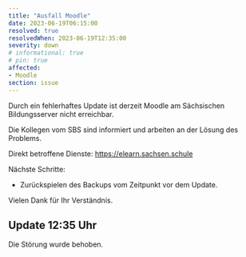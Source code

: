 ```yaml
---
title: "Ausfall Moodle"
date: 2023-06-19T06:15:00
resolved: true
resolvedWhen: 2023-06-19T12:35:00
severity: down
# informational: true
# pin: true 
affected:
- Moodle
section: issue
---
```


Durch ein fehlerhaftes Update ist derzeit Moodle am Sächsischen Bildungsserver nicht erreichbar.

Die Kollegen vom SBS sind informiert und arbeiten an der Lösung des Problems.

Direkt betroffene Dienste:
https://elearn.sachsen.schule

Nächste Schritte:

- Zurückspielen des Backups vom Zeitpunkt vor dem Update.


Vielen Dank für Ihr Verständnis.


## Update 12:35 Uhr

Die Störung wurde behoben.